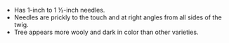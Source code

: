 * Has 1-inch to 1 ½-inch needles.
* Needles are prickly to the touch and at right angles from all sides of the twig.
* Tree appears more wooly and dark in color than other varieties.
